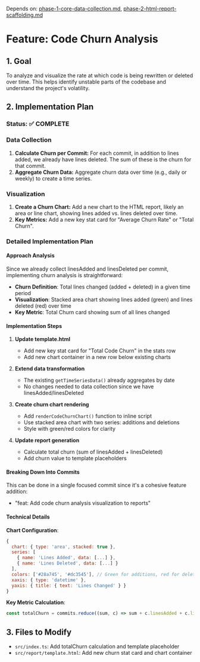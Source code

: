 Depends on: [phase-1-core-data-collection.md](phase-1-core-data-collection.md), [phase-2-html-report-scaffolding.md](phase-2-html-report-scaffolding.md)

# Feature: Code Churn Analysis

## 1. Goal

To analyze and visualize the rate at which code is being rewritten or deleted over time. This helps identify unstable parts of the codebase and understand the project's volatility.

## 2. Implementation Plan

### Status: ✅ COMPLETE

### Data Collection

1.  **Calculate Churn per Commit:** For each commit, in addition to lines added, we already have lines deleted. The sum of these is the churn for that commit.
2.  **Aggregate Churn Data:** Aggregate churn data over time (e.g., daily or weekly) to create a time series.

### Visualization

1.  **Create a Churn Chart:** Add a new chart to the HTML report, likely an area or line chart, showing lines added vs. lines deleted over time.
2.  **Key Metrics:** Add a new key stat card for "Average Churn Rate" or "Total Churn".

### Detailed Implementation Plan

#### Approach Analysis
Since we already collect linesAdded and linesDeleted per commit, implementing churn analysis is straightforward:
- **Churn Definition**: Total lines changed (added + deleted) in a given time period
- **Visualization**: Stacked area chart showing lines added (green) and lines deleted (red) over time
- **Key Metric**: Total Churn card showing sum of all lines changed

#### Implementation Steps

1. **Update template.html**
   - Add new key stat card for "Total Code Churn" in the stats row
   - Add new chart container in a new row below existing charts

2. **Extend data transformation**
   - The existing `getTimeSeriesData()` already aggregates by date
   - No changes needed to data collection since we have linesAdded/linesDeleted

3. **Create churn chart rendering**
   - Add `renderCodeChurnChart()` function to inline script
   - Use stacked area chart with two series: additions and deletions
   - Style with green/red colors for clarity

4. **Update report generation**
   - Calculate total churn (sum of linesAdded + linesDeleted)
   - Add churn value to template placeholders

#### Breaking Down Into Commits

This can be done in a single focused commit since it's a cohesive feature addition:
- "feat: Add code churn analysis visualization to reports"

#### Technical Details

**Chart Configuration**:
```javascript
{
  chart: { type: 'area', stacked: true },
  series: [
    { name: 'Lines Added', data: [...] },
    { name: 'Lines Deleted', data: [...] }
  ],
  colors: ['#28a745', '#dc3545'], // Green for additions, red for deletions
  xaxis: { type: 'datetime' },
  yaxis: { title: { text: 'Lines Changed' } }
}
```

**Key Metric Calculation**:
```javascript
const totalChurn = commits.reduce((sum, c) => sum + c.linesAdded + c.linesDeleted, 0)
```

## 3. Files to Modify

*   `src/index.ts`: Add totalChurn calculation and template placeholder
*   `src/report/template.html`: Add new churn stat card and chart container
